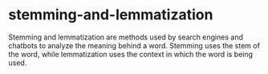 # stemming-and-lemmatization
Stemming and lemmatization are methods used by search engines and chatbots to analyze the meaning behind a word. Stemming uses the stem of the word, while lemmatization uses the context in which the word is being used.
